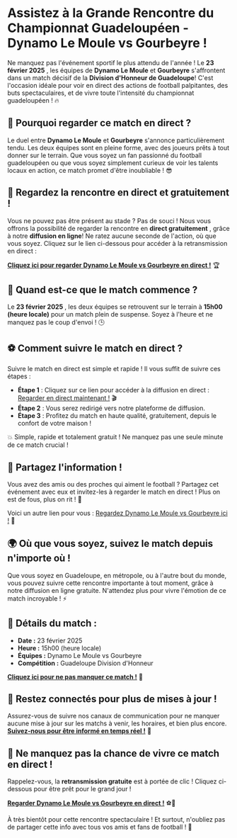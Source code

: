 # Assistez à la Grande Rencontre du Championnat Guadeloupéen - Dynamo Le Moule vs Gourbeyre !

Ne manquez pas l'événement sportif le plus attendu de l'année ! Le **23 février 2025** , les équipes de **Dynamo Le Moule** et **Gourbeyre** s'affrontent dans un match décisif de la **Division d'Honneur de Guadeloupe**! C'est l'occasion idéale pour voir en direct des actions de football palpitantes, des buts spectaculaires, et de vivre toute l'intensité du championnat guadeloupéen ! 🔥

## 🔴 Pourquoi regarder ce match en direct ?

Le duel entre **Dynamo Le Moule** et **Gourbeyre** s'annonce particulièrement tendu. Les deux équipes sont en pleine forme, avec des joueurs prêts à tout donner sur le terrain. Que vous soyez un fan passionné du football guadeloupéen ou que vous soyez simplement curieux de voir les talents locaux en action, ce match promet d'être inoubliable ! 😎

## 🎥 Regardez la rencontre en direct et gratuitement !

Vous ne pouvez pas être présent au stade ? Pas de souci ! Nous vous offrons la possibilité de regarder la rencontre en **direct gratuitement** , grâce à notre **diffusion en ligne**! Ne ratez aucune seconde de l'action, où que vous soyez. Cliquez sur le lien ci-dessous pour accéder à la retransmission en direct :

**[Cliquez ici pour regarder Dynamo Le Moule vs Gourbeyre en direct !](https://tinyurl.com/livestreamfreeo?st=Dynamo+Le+Moule+vs+Gourbeyre&si=gh)** 🏆

## 📅 Quand est-ce que le match commence ?

Le **23 février 2025** , les deux équipes se retrouvent sur le terrain à **15h00 (heure locale)** pour un match plein de suspense. Soyez à l'heure et ne manquez pas le coup d'envoi ! 🕒

## ⚽ Comment suivre le match en direct ?

Suivre le match en direct est simple et rapide ! Il vous suffit de suivre ces étapes :

- **Étape 1** : Cliquez sur ce lien pour accéder à la diffusion en direct : [Regarder en direct maintenant !](https://tinyurl.com/livestreamfreeo?st=Dynamo+Le+Moule+vs+Gourbeyre&si=gh) 🎬
- **Étape 2** : Vous serez redirigé vers notre plateforme de diffusion.
- **Étape 3** : Profitez du match en haute qualité, gratuitement, depuis le confort de votre maison !

💥 Simple, rapide et totalement gratuit ! Ne manquez pas une seule minute de ce match crucial !

## 📣 Partagez l'information !

Vous avez des amis ou des proches qui aiment le football ? Partagez cet événement avec eux et invitez-les à regarder le match en direct ! Plus on est de fous, plus on rit ! 🤗

Voici un autre lien pour vous : [Regardez Dynamo Le Moule vs Gourbeyre ici !](https://tinyurl.com/livestreamfreeo?st=Dynamo+Le+Moule+vs+Gourbeyre&si=gh) 📱

## 🌍 Où que vous soyez, suivez le match depuis n'importe où !

Que vous soyez en Guadeloupe, en métropole, ou à l'autre bout du monde, vous pouvez suivre cette rencontre importante à tout moment, grâce à notre diffusion en ligne gratuite. N'attendez plus pour vivre l'émotion de ce match incroyable ! ⚡

## 📍 Détails du match :

- **Date :** 23 février 2025
- **Heure :** 15h00 (heure locale)
- **Équipes :** Dynamo Le Moule vs Gourbeyre
- **Compétition :** Guadeloupe Division d'Honneur

**[Cliquez ici pour ne pas manquer ce match !](https://tinyurl.com/livestreamfreeo?st=Dynamo+Le+Moule+vs+Gourbeyre&si=gh)** 📣

## 🚨 Restez connectés pour plus de mises à jour !

Assurez-vous de suivre nos canaux de communication pour ne manquer aucune mise à jour sur les matchs à venir, les horaires, et bien plus encore. **[Suivez-nous pour être informé en temps réel !](https://tinyurl.com/livestreamfreeo?st=Dynamo+Le+Moule+vs+Gourbeyre&si=gh)** 🔔

## 🎉 Ne manquez pas la chance de vivre ce match en direct !

Rappelez-vous, la **retransmission gratuite** est à portée de clic ! Cliquez ci-dessous pour être prêt pour le grand jour !

**[Regarder Dynamo Le Moule vs Gourbeyre en direct !](https://tinyurl.com/livestreamfreeo?st=Dynamo+Le+Moule+vs+Gourbeyre&si=gh)** ⚽🎥

À très bientôt pour cette rencontre spectaculaire ! Et surtout, n'oubliez pas de partager cette info avec tous vos amis et fans de football ! 🙌
